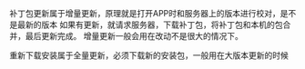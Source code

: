 补丁包更新属于增量更新，原理就是打开APP时和服务器上的版本进行校对，是不是最新的版本
如果有更新，就请求服务器，下载补丁包，将补丁包和本机的包合并，最后更新完成。
增量更新一般会用在改动不是很大的情况下。

重新下载安装属于全量更新，必须下载新的安装包，一般用在大版本更新的时候
